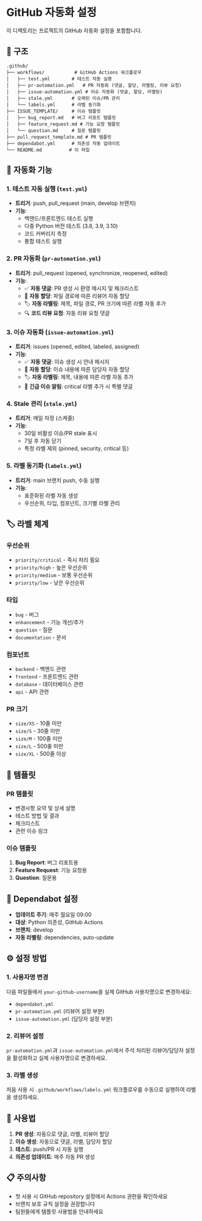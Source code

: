 # GitHub 자동화 설정

이 디렉토리는 프로젝트의 GitHub 자동화 설정을 포함합니다.

## 📁 구조

```
.github/
├── workflows/           # GitHub Actions 워크플로우
│   ├── test.yml        # 테스트 자동 실행
│   ├── pr-automation.yml   # PR 자동화 (댓글, 할당, 라벨링, 리뷰 요청)
│   ├── issue-automation.yml # 이슈 자동화 (댓글, 할당, 라벨링)
│   ├── stale.yml       # 오래된 이슈/PR 관리
│   └── labels.yml      # 라벨 동기화
├── ISSUE_TEMPLATE/     # 이슈 템플릿
│   ├── bug_report.md   # 버그 리포트 템플릿
│   ├── feature_request.md # 기능 요청 템플릿
│   └── question.md     # 질문 템플릿
├── pull_request_template.md # PR 템플릿
├── dependabot.yml      # 의존성 자동 업데이트
└── README.md          # 이 파일
```

## 🤖 자동화 기능

### 1. 테스트 자동 실행 (`test.yml`)
- **트리거**: push, pull_request (main, develop 브랜치)
- **기능**:
  - 백엔드/프론트엔드 테스트 실행
  - 다중 Python 버전 테스트 (3.8, 3.9, 3.10)
  - 코드 커버리지 측정
  - 통합 테스트 실행

### 2. PR 자동화 (`pr-automation.yml`)
- **트리거**: pull_request (opened, synchronize, reopened, edited)
- **기능**:
  - ✅ **자동 댓글**: PR 생성 시 환영 메시지 및 체크리스트
  - 👥 **자동 할당**: 파일 경로에 따른 리뷰어 자동 할당
  - 🏷️ **자동 라벨링**: 제목, 파일 경로, PR 크기에 따른 라벨 자동 추가
  - 🔍 **코드 리뷰 요청**: 자동 리뷰 요청 댓글

### 3. 이슈 자동화 (`issue-automation.yml`)
- **트리거**: issues (opened, edited, labeled, assigned)
- **기능**:
  - ✅ **자동 댓글**: 이슈 생성 시 안내 메시지
  - 👥 **자동 할당**: 이슈 내용에 따른 담당자 자동 할당
  - 🏷️ **자동 라벨링**: 제목, 내용에 따른 라벨 자동 추가
  - 🚨 **긴급 이슈 알림**: critical 라벨 추가 시 특별 댓글

### 4. Stale 관리 (`stale.yml`)
- **트리거**: 매일 자정 (스케줄)
- **기능**:
  - 30일 비활성 이슈/PR stale 표시
  - 7일 후 자동 닫기
  - 특정 라벨 제외 (pinned, security, critical 등)

### 5. 라벨 동기화 (`labels.yml`)
- **트리거**: main 브랜치 push, 수동 실행
- **기능**:
  - 표준화된 라벨 자동 생성
  - 우선순위, 타입, 컴포넌트, 크기별 라벨 관리

## 🏷️ 라벨 체계

### 우선순위
- `priority/critical` - 즉시 처리 필요
- `priority/high` - 높은 우선순위
- `priority/medium` - 보통 우선순위
- `priority/low` - 낮은 우선순위

### 타입
- `bug` - 버그
- `enhancement` - 기능 개선/추가
- `question` - 질문
- `documentation` - 문서

### 컴포넌트
- `backend` - 백엔드 관련
- `frontend` - 프론트엔드 관련
- `database` - 데이터베이스 관련
- `api` - API 관련

### PR 크기
- `size/XS` - 10줄 미만
- `size/S` - 30줄 미만
- `size/M` - 100줄 미만
- `size/L` - 500줄 미만
- `size/XL` - 500줄 이상

## 📝 템플릿

### PR 템플릿
- 변경사항 요약 및 상세 설명
- 테스트 방법 및 결과
- 체크리스트
- 관련 이슈 링크

### 이슈 템플릿
1. **Bug Report**: 버그 리포트용
2. **Feature Request**: 기능 요청용
3. **Question**: 질문용

## 🔧 Dependabot 설정

- **업데이트 주기**: 매주 월요일 09:00
- **대상**: Python 의존성, GitHub Actions
- **브랜치**: develop
- **자동 라벨링**: dependencies, auto-update

## ⚙️ 설정 방법

### 1. 사용자명 변경
다음 파일들에서 `your-github-username`을 실제 GitHub 사용자명으로 변경하세요:
- `dependabot.yml`
- `pr-automation.yml` (리뷰어 설정 부분)
- `issue-automation.yml` (담당자 설정 부분)

### 2. 리뷰어 설정
`pr-automation.yml`과 `issue-automation.yml`에서 주석 처리된 리뷰어/담당자 설정을 활성화하고 실제 사용자명으로 변경하세요.

### 3. 라벨 생성
처음 사용 시 `.github/workflows/labels.yml` 워크플로우를 수동으로 실행하여 라벨을 생성하세요.

## 🚀 사용법

1. **PR 생성**: 자동으로 댓글, 라벨, 리뷰어 할당
2. **이슈 생성**: 자동으로 댓글, 라벨, 담당자 할당
3. **테스트**: push/PR 시 자동 실행
4. **의존성 업데이트**: 매주 자동 PR 생성

## 📋 주의사항

- 첫 사용 시 GitHub repository 설정에서 Actions 권한을 확인하세요
- 브랜치 보호 규칙 설정을 권장합니다
- 팀원들에게 템플릿 사용법을 안내하세요 